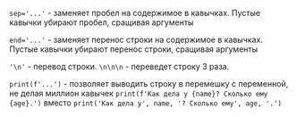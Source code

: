 `sep='...'` - заменяет пробел на содержимое в кавычках. Пустые кавычки убирают пробел, сращивая аргументы

`end='...'` - заменяет перенос строки на содержимое в кавычках. Пустые кавычки убирают перенос строки, сращивая аргументы

`'\n'` - перевод строки. `\n\n\n` - переведет строку 3 раза.

`print(f'...')` - позволяет выводить строку в перемешку с переменной, не делая миллион кавычек
`print(f'Как дела у {name}? Сколько ему {age}.')` вместо `print('Как дела у', name, '? Сколько ему', age, '.')`

